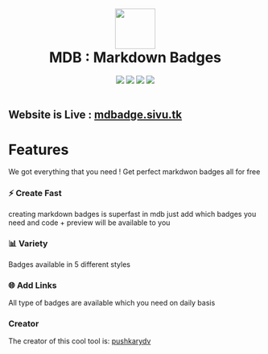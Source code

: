 <div align="center">
 <h1> <img src="https://mdb.pushkaryadav.in/logo.svg" width="80px"><br/>MDB : Markdown Badges</h1>
 <img src="https://img.shields.io/npm/v/npm?style=flat-square"/>
 <img src="https://img.shields.io/website?style=flat-square&url=https%3A%2F%2Fmdb.pushkaryadav.in/"/> 
 <img src="https://img.shields.io/badge/License-GPL%20v3-brightgreen?style=flat-square"/>
 <img src="https://img.shields.io/github/languages/code-size/pushkarydv/markdownbadges?logo=github&style=flat-square"/>
</div>
<br/>

## Website is Live : [mdbadge.sivu.tk](https://mdbadge.sivu.tk)

# Features

We got everything that you need ! Get perfect markdwon badges all for free

### ⚡ Create Fast

creating markdown badges is superfast in mdb just add which badges you need and code + preview will be available to you

### 📊 Variety

Badges available in 5 different styles

### 🌐 Add Links

All type of badges are available which you need on daily basis

### Creator

The creator of this cool tool is: [pushkarydv](https://github.com/pushkarydv)
